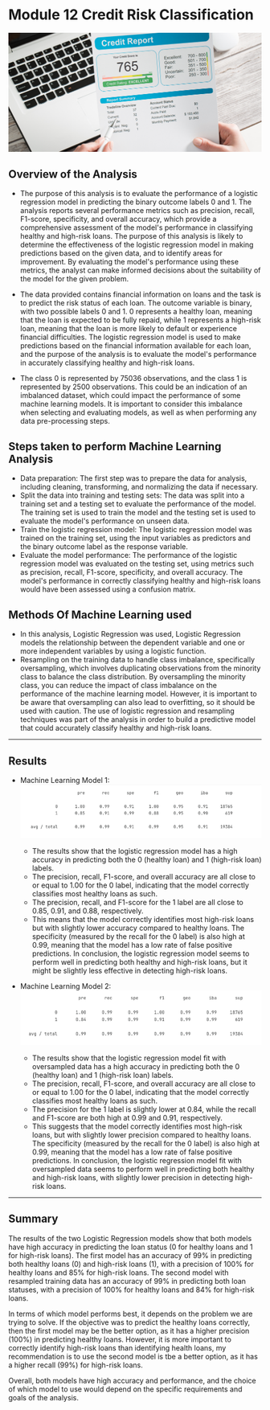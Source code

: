 # Module 12 Credit Risk Classification

![Credit Risk](Images/12-homework-image.png)

## Overview of the Analysis

* The purpose of this analysis is to evaluate the performance of a logistic regression model in predicting the binary outcome labels 0 and 1. The analysis reports several performance metrics such as precision, recall, F1-score, specificity, and overall accuracy, which provide a comprehensive assessment of the model's performance in classifying healthy and high-risk loans. The purpose of this analysis is likely to determine the effectiveness of the logistic regression model in making predictions based on the given data, and to identify areas for improvement. By evaluating the model's performance using these metrics, the analyst can make informed decisions about the suitability of the model for the given problem.

* The data provided contains financial information on loans and the task is to predict the risk status of each loan. The outcome variable is binary, with two possible labels 0 and 1. 0 represents a healthy loan, meaning that the loan is expected to be fully repaid, while 1 represents a high-risk loan, meaning that the loan is more likely to default or experience financial difficulties. The logistic regression model is used to make predictions based on the financial information available for each loan, and the purpose of the analysis is to evaluate the model's performance in accurately classifying healthy and high-risk loans.

* The class 0 is represented by 75036 observations, and the class 1 is represented by 2500 observations. This could be an indication of an imbalanced dataset, which could impact the performance of some machine learning models. It is important to consider this imbalance when selecting and evaluating models, as well as when performing any data pre-processing steps.

## Steps taken to perform Machine Learning Analysis

* Data preparation: The first step was to prepare the data for analysis, including cleaning, transforming, and normalizing the data if necessary.
* Split the data into training and testing sets: The data was split into a training set and a testing set to evaluate the performance of the model. The training set is used to train the model and the testing set is used to evaluate the model's performance on unseen data.
* Train the logistic regression model: The logistic regression model was trained on the training set, using the input variables as predictors and the binary outcome label as the response variable.
* Evaluate the model performance: The performance of the logistic regression model was evaluated on the testing set, using metrics such as precision, recall, F1-score, specificity, and overall accuracy. The model's performance in correctly classifying healthy and high-risk loans would have been assessed using a confusion matrix.

## Methods Of Machine Learning used
* In this analysis, Logistic Regression was used, Logistic Regression models the relationship between the dependent variable and one or more independent variables by using a logistic function.
* Resampling on the training data to handle class imbalance, specifically oversampling, which involves duplicating observations from the minority class to balance the class distribution. By oversampling the minority class, you can reduce the impact of class imbalance on the performance of the machine learning model. However, it is important to be aware that oversampling can also lead to overfitting, so it should be used with caution.
The use of logistic regression and resampling techniques was part of the analysis in order to build a predictive model that could accurately classify healthy and high-risk loans.

----- 
## Results


* Machine Learning Model 1:
![logistic_model](Images/logistic_regression_model.png)
  * The results show that the logistic regression model has a high accuracy in predicting both the 0 (healthy loan) and 1 (high-risk loan) labels. 
  * The precision, recall, F1-score, and overall accuracy are all close to or equal to 1.00 for the 0 label, indicating that the model correctly classifies most healthy loans as such. 
  * The precision, recall, and F1-score for the 1 label are all close to 0.85, 0.91, and 0.88, respectively. 
  * This means that the model correctly identifies most high-risk loans but with slightly lower accuracy compared to healthy loans. The specificity (measured by the recall for the 0 label) is also high at 0.99, meaning that the model has a low rate of false positive predictions.  In conclusion, the logistic regression model seems to perform well in predicting both healthy and high-risk loans, but it might be slightly less effective in detecting high-risk loans.

* Machine Learning Model 2:
![resampled_model](Images/resampled.png)
    * The results show that the logistic regression model fit with oversampled data has a high accuracy in predicting both the 0 (healthy loan) and 1 (high-risk loan) labels.
    * The precision, recall, F1-score, and overall accuracy are all close to or equal to 1.00 for the 0 label, indicating that the model correctly classifies most healthy loans as such. 
    * The precision for the 1 label is slightly lower at 0.84, while the recall and F1-score are both high at 0.99 and 0.91, respectively. 
    * This suggests that the model correctly identifies most high-risk loans, but with slightly lower precision compared to healthy loans. The specificity (measured by the recall for the 0 label) is also high at 0.99, meaning that the model has a low rate of false positive predictions. In conclusion, the logistic regression model fit with oversampled data seems to perform well in predicting both healthy and high-risk loans, with slightly lower precision in detecting high-risk loans.
----- 
## Summary

The results of the two Logistic Regression models show that both models have high accuracy in predicting the loan status (0 for healthy loans and 1 for high-risk loans). The first model has an accuracy of 99% in predicting both healthy loans (0) and high-risk loans (1), with a precision of 100% for healthy loans and 85% for high-risk loans. The second model with resampled training data has an accuracy of 99% in predicting both loan statuses, with a precision of 100% for healthy loans and 84% for high-risk loans.

In terms of which model performs best, it depends on the problem we are trying to solve. If the objective was to predict the healthy loans correctly, then the first model may be the better option, as it has a higher precision (100%) in predicting healthy loans. However, it is more important to correctly identify high-risk loans than identifying health loans, my recommendation is to use the second model is tbe a better option, as it has a higher recall (99%) for high-risk loans.

Overall, both models have high accuracy and performance, and the choice of which model to use would depend on the specific requirements and goals of the analysis.
